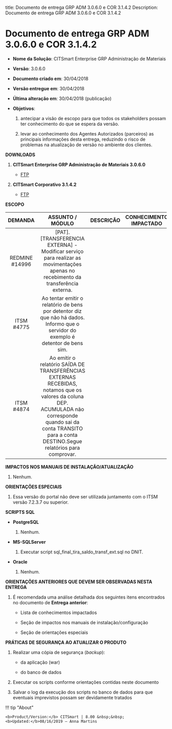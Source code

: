 title: Documento de entrega GRP ADM 3.0.6.0 e COR 3.1.4.2
Description: Documento de entrega GRP ADM 3.0.6.0 e COR 3.1.4.2

# Documento de entrega GRP ADM 3.0.6.0 e COR 3.1.4.2

-   **Nome da Solução**: CITSmart Enterprise GRP Administração de Materiais

-   **Versão**: 3.0.6.0

-   **Documento criado em**: 30/04/2018

-   **Versão entregue em**: 30/04/2018

-   **Última alteração em**: 30/04/2018 (publicação)

-   **Objetivos**:

    1.  antecipar a visão de escopo para que todos os stakeholders possam ter
        conhecimento do que se espera da versão.

    2.  levar ao conhecimento dos Agentes Autorizados (parceiros) as principais
        informações desta entrega, reduzindo o risco de problemas na atualização
        de versão no ambiente dos clientes.

**DOWNLOADS**

1.  **CITSmart Enterprise GRP Administração de Materiais 3.0.6.0**

    -   [FTP](https://kb.citsmartcloud.com/entregas/grpadm/Enterprise/3.0.6.0)

2.  **CITSmart Corporativo 3.1.4.2**

    -   [FTP](https://kb.citsmartcloud.com/entregas/corporativo/Enterprise/3.1.4.2)

**ESCOPO**


|     DEMANDA    |                                                                                                   ASSUNTO / MÓDULO                                                                                                   | DESCRIÇÃO | CONHECIMENTO IMPACTADO |
|:--------------:|:--------------------------------------------------------------------------------------------------------------------------------------------------------------------------------------------------------------------:|:---------:|:----------------------:|
| REDMINE #14996 |                                           [PAT].[TRANSFERENCIA EXTERNA] - Modificar serviço para realizar as movimentações apenas no recebimento da transferência externa.                                           |           |                        |
|   ITSM #4775   |                                           Ao tentar emitir o relatório de bens por detentor diz que não há dados. Informo que o servidor do exemplo é detentor de bens sim.                                          |           |                        |
|   ITSM #4874   | Ao emitir o relatório SAÍDA DE TRANSFERÊNCIAS EXTERNAS RECEBIDAS, notamos que os valores da coluna DEP. ACUMULADA não corresponde quando sai da conta TRANSITO para a conta DESTINO.Segue relatórios para comprovar. |           |                        |


**IMPACTOS NOS MANUAIS DE INSTALAÇÃO/ATUALIZAÇÃO**

1.  Nenhum.

**ORIENTAÇÕES ESPECIAIS**

1.  Essa versão do portal não deve ser utilizada juntamento com o ITSM versão
    7.2.3.7 ou superior.

**SCRIPTS SQL**

-   **PostgreSQL**

    1.  Nenhum.

-   **MS-SQLServer**

    1.  Executar script sql_final_tira_saldo_transf_ext.sql no DNIT.

-   **Oracle**

    1.  Nenhum.

**ORIENTAÇÕES ANTERIORES QUE DEVEM SER OBSERVADAS NESTA ENTREGA**

1.  É recomendada uma análise detalhada dos seguintes itens encontrados no
    documento de **Entrega anterior**:

    -   Lista de conhecimentos impactados

    -   Seção de impactos nos manuais de instalação/configuração

    -   Seção de orientações especiais

**PRÁTICAS DE SEGURANÇA AO ATUALIZAR O PRODUTO**

1.  Realizar uma cópia de segurança (*backup*):

    -   da aplicação (war)

    -   do banco de dados

2.  Executar os scripts conforme orientações contidas neste documento

3.  Salvar o log da execução dos scripts no banco de dados para que eventuais
    imprevistos possam ser devidamente tratados

!!! tip "About"

    <b>Product/Version:</b> CITSmart | 8.00 &nbsp;&nbsp;
    <b>Updated:</b>08/16/2019 – Anna Martins

